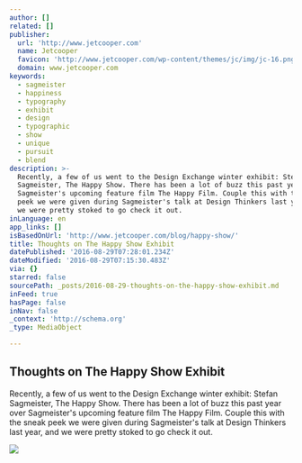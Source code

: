 ```yaml
---
author: []
related: []
publisher:
  url: 'http://www.jetcooper.com'
  name: Jetcooper
  favicon: 'http://www.jetcooper.com/wp-content/themes/jc/img/jc-16.png'
  domain: www.jetcooper.com
keywords:
  - sagmeister
  - happiness
  - typography
  - exhibit
  - design
  - typographic
  - show
  - unique
  - pursuit
  - blend
description: >-
  Recently, a few of us went to the Design Exchange winter exhibit: Stefan
  Sagmeister, The Happy Show. There has been a lot of buzz this past year over
  Sagmeister's upcoming feature film The Happy Film. Couple this with the sneak
  peek we were given during Sagmeister's talk at Design Thinkers last year, and
  we were pretty stoked to go check it out.
inLanguage: en
app_links: []
isBasedOnUrl: 'http://www.jetcooper.com/blog/happy-show/'
title: Thoughts on The Happy Show Exhibit
datePublished: '2016-08-29T07:28:01.234Z'
dateModified: '2016-08-29T07:15:30.483Z'
via: {}
starred: false
sourcePath: _posts/2016-08-29-thoughts-on-the-happy-show-exhibit.md
inFeed: true
hasPage: false
inNav: false
_context: 'http://schema.org'
_type: MediaObject

---
```

<article style=""><h1>Thoughts on The Happy Show Exhibit</h1><p>Recently, a few of us went to the Design Exchange winter exhibit: Stefan Sagmeister, The Happy Show. There has been a lot of buzz this past year over Sagmeister's upcoming feature film The Happy Film. Couple this with the sneak peek we were given during Sagmeister's talk at Design Thinkers last year, and we were pretty stoked to go check it out.</p><img src="http://www.jetcooper.com/wp-content/uploads/2013/02/BikeNeonSign4_1800_1114_751-880x544.jpg" /></article>